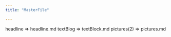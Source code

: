 ```yaml
---
title: "MasterFile"

---
```


headline => headline.md
textBlog => textBlock.md
pictures(2) => pictures.md
